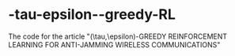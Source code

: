 # -tau-epsilon--greedy-RL
The code for the article "(\tau,\epsilon)-GREEDY REINFORCEMENT LEARNING FOR ANTI-JAMMING WIRELESS COMMUNICATIONS"
